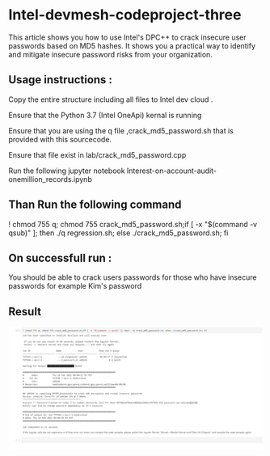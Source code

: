 # Intel-devmesh-codeproject-three
This article shows you how to use Intel's  DPC++ to crack insecure  user passwords based on MD5 hashes. It shows you a practical way to identify and mitigate insecure password risks from your organization.


## Usage instructions :
Copy the entire structure including all files to  Intel dev cloud .

Ensure that the  Python 3.7 (Intel OneApi)  kernal is running

Ensure that you are using the q file ,crack_md5_password.sh  that is provided with this sourcecode.

Ensure that file exist in  lab/crack_md5_password.cpp


Run the following  jupyter notebook  Interest-on-account-audit-onemillion_records.ipynb

## Than Run  the following command
! chmod 755 q; chmod 755 crack_md5_password.sh;if [ -x "$(command -v qsub)" ]; then ./q regression.sh; else ./crack_md5_password.sh; fi 


## On successfull run :

You should be able to crack users passwords for those who have insecure passwords for example  Kim's  password 




## Result

![alt text](https://github.com/prilcool/Intel-devmesh-codeproject-three/blob/main/Assets/out.PNG)

